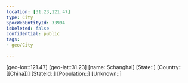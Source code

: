 ```yaml
---
location: [31.23,121.47]
type: City
SpocWebEntityId: 33994
isDeleted: false
confidential: public
tags:
- geo/City

---
```


[geo-lon::121.47]
[geo-lat::31.23]
[name::Schanghai]
[State::]
[Country::[[China]]]
[StateId::]
[Population::]
[Unknown::]

